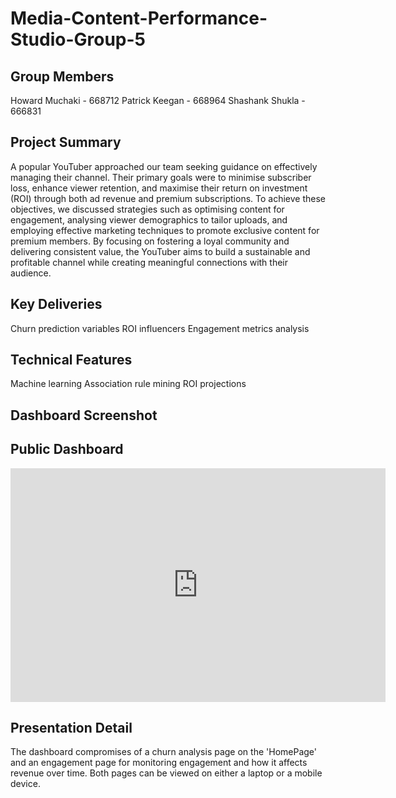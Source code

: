 # Media-Content-Performance-Studio-Group-5
## Group Members
Howard Muchaki - 668712
Patrick Keegan - 668964
Shashank Shukla - 666831

## Project Summary
A popular YouTuber approached our team seeking guidance on effectively managing their channel. Their primary goals were to minimise subscriber loss, enhance viewer retention, and maximise their return on investment (ROI) through both ad revenue and premium subscriptions. To achieve these objectives, we discussed strategies such as optimising content for engagement, analysing viewer demographics to tailor uploads, and employing effective marketing techniques to promote exclusive content for premium members. By focusing on fostering a loyal community and delivering consistent value, the YouTuber aims to build a sustainable and profitable channel while creating meaningful connections with their audience.

## Key Deliveries
Churn prediction variables
ROI influencers
Engagement metrics analysis

## Technical Features
Machine learning 
Association rule mining
ROI projections

## Dashboard Screenshot

## Public Dashboard
<iframe title="Project dashboard" width="600" height="373.5" src="https://app.powerbi.com/view?r=eyJrIjoiMmUwZWIwNzktMTlmYy00N2VlLWFiNWMtMGI3MzExZDNhMjY5IiwidCI6IjE2ZDgzZWU2LTI1NGEtNDY5ZC1hNmNjLTU0ZTJjYTIzMTNlNyIsImMiOjh9" frameborder="0" allowFullScreen="true"></iframe>

## Presentation Detail
The dashboard compromises of a churn analysis page on the 'HomePage' and an engagement page for monitoring engagement and how it affects revenue over time. Both pages can be viewed on either a laptop or a mobile device.
